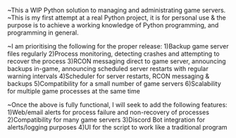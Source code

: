 ~This a WIP Python solution to managing and administrating game servers.
~This is my first attempt at a real Python project, it is for personal use & the purpose is to achieve a working knowledge of Python programming, and programming in general.

~I am prioritising the following for the proper release:
1)Backup game server files regularly
2)Process monitoring, detecting crashes and attempting to recover the process
3)RCON messaging direct to game server, announcing backups in-game, announcing scheduled server restarts with regular warning intervals
4)Scheduler for server restarts, RCON messaging & backups
5)Compatibility for a small number of game servers
6)Scalability for multiple game processes at the same time

~Once the above is fully functional, I will seek to add the following features:
1)Web/email alerts for process failure and non-recovery of processes
2)Compatibility for many game servers
3)Discord Bot integration for alerts/logging purposes
4)UI for the script to work like a traditional program
